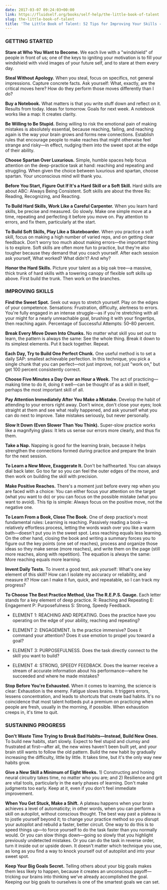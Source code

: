 ```yaml
---
date: 2017-03-07 09:24:03+00:00
link: https://fluidself.org/books/self-help/the-little-book-of-talent
slug: the-little-book-of-talent
title: 'The Little Book of Talent: 52 Tips for Improving Your Skills - by Daniel Coyle'
---
```


### GETTING STARTED

**Stare at Who You Want to Become.** We each live with a "windshield" of people in front of us; one of the keys to igniting your motivation is to fill your windshield with vivid images of your future self, and to stare at them every day.

**Steal Without Apology.** When you steal, focus on specifics, not general impressions. Capture concrete facts. Ask yourself: What, exactly, are the critical moves here? How do they perform those moves differently than I do?

**Buy a Notebook.** What matters is that you write stuff down and reflect on it. Results from today. Ideas for tomorrow. Goals for next week. A notebook works like a map: It creates clarity.

**Be Willing to Be Stupid.** Being willing to risk the emotional pain of making mistakes is absolutely essential, because reaching, failing, and reaching again is the way your brain grows and forms new connections. Establish rules that encourage people to make reaches that might otherwise feel strange and risky—in effect, nudging them into the sweet spot at the edge of their ability.

**Choose Spartan Over Luxurious.** Simple, humble spaces help focus attention on the deep-practice task at hand: reaching and repeating and struggling. When given the choice between luxurious and spartan, choose spartan. Your unconscious mind will thank you.

**Before You Start, Figure Out If It's a Hard Skill or a Soft Skill.** Hard skills are about ABC: Always Being Consistent. Soft skills are about the three Rs: Reading, Recognizing, and Reacting.

**To Build Hard Skills, Work Like a Careful Carpenter.** When you learn hard skills, be precise and measured. Go slowly. Make one simple move at a time, repeating and perfecting it before you move on. Pay attention to errors, and fix them, particularly at the start.

**To Build Soft Skills, Play Like a Skateboarder.** When you practice a soft skill, focus on making a high number of varied reps, and on getting clear feedback. Don't worry too much about making errors—the important thing is to explore. Soft skills are often more fun to practice, but they're also tougher because they demand that you coach yourself. After each session ask yourself, What worked? What didn't? And why?

**Honor the Hard Skills.** Picture your talent as a big oak tree—a massive, thick trunk of hard skills with a towering canopy of flexible soft skills up above. First build the trunk. Then work on the branches.

### IMPROVING SKILLS

**Find the Sweet Spot.** Seek out ways to stretch yourself. Play on the edges of your competence. Sensations: Frustration, difficulty, alertness to errors. You're fully engaged in an intense struggle—as if you're stretching with all your might for a nearly unreachable goal, brushing it with your fingertips, then reaching again. Percentage of Successful Attempts: 50–80 percent.

**Break Every Move Down Into Chunks.** No matter what skill you set out to learn, the pattern is always the same: See the whole thing. Break it down to its simplest elements. Put it back together. Repeat.

**Each Day, Try to Build One Perfect Chunk.** One useful method is to set a daily SAP: smallest achievable perfection. In this technique, you pick a single chunk that you can perfect—not just improve, not just "work on," but get 100 percent consistently correct.

**Choose Five Minutes a Day Over an Hour a Week.** The act of practicing—making time to do it, doing it well—can be thought of as a skill in itself, perhaps the most important skill of all.

**Pay Attention Immediately After You Make a Mistake.** Develop the habit of attending to your errors right away. Don't wince, don't close your eyes; look straight at them and see what really happened, and ask yourself what you can do next to improve. Take mistakes seriously, but never personally.

**Slow It Down (Even Slower Than You Think).** Super-slow practice works like a magnifying glass: It lets us sense our errors more clearly, and thus fix them.

**Take a Nap.** Napping is good for the learning brain, because it helps strengthen the connections formed during practice and prepare the brain for the next session.

**To Learn a New Move, Exaggerate It.** Don't be halfhearted. You can always dial back later. Go too far so you can feel the outer edges of the move, and then work on building the skill with precision.

**Make Positive Reaches.** There's a moment just before every rep when you are faced with a choice: You can either focus your attention on the target (what you want to do) or you can focus on the possible mistake (what you want to avoid). This tip is simple: Always focus on the positive move, not the negative one.

**To Learn From a Book, Close The Book.** One of deep practice's most fundamental rules: Learning is reaching. Passively reading a book—a relatively effortless process, letting the words wash over you like a warm bath—doesn't put you in the sweet spot. Less reaching equals less learning. On the other hand, closing the book and writing a summary forces you to figure out the key points (one set of reaches), process and organize those ideas so they make sense (more reaches), and write them on the page (still more reaches, along with repetition). The equation is always the same: More reaching equals more learning.

**Invent Daily Tests.** To invent a good test, ask yourself: What's one key element of this skill? How can I isolate my accuracy or reliability, and measure it? How can I make it fun, quick, and repeatable, so I can track my progress?

**To Choose The Best Practice Method, Use The R.E.P.S. Gauge.** Each letter stands for a key element of deep practice. R: Reaching and Repeating E: Engagement P: Purposefulness S: Strong, Speedy Feedback.

- ELEMENT 1: REACHING AND REPEATING. Does the practice have you operating on the edge of your ability, reaching and repeating?

- ELEMENT 2: ENGAGEMENT. Is the practice immersive? Does it command your attention? Does it use emotion to propel you toward a goal?

- ELEMENT 3: PURPOSEFULNESS. Does the task directly connect to the skill you want to build?

- ELEMENT 4: STRONG, SPEEDY FEEDBACK. Does the learner receive a stream of accurate information about his performance—where he succeeded and where he made mistakes?

**Stop Before You're Exhausted.** When it comes to learning, the science is clear: Exhaustion is the enemy. Fatigue slows brains. It triggers errors, lessens concentration, and leads to shortcuts that create bad habits. It's no coincidence that most talent hotbeds put a premium on practicing when people are fresh, usually in the morning, if possible. When exhaustion creeps in, it's time to quit.

### SUSTAINING PROGRESS

**Don't Waste Time Trying to Break Bad Habits—Instead, Build New Ones.** To build new habits, start slowly. Expect to feel stupid and clumsy and frustrated at first—after all, the new wires haven't been built yet, and your brain still wants to follow the old pattern. Build the new habit by gradually increasing the difficulty, little by little. It takes time, but it's the only way new habits grow.

**Give a New Skill a Minimum of Eight Weeks.** 1) Constructing and honing neural circuitry takes time, no matter who you are; and 2) Resilience and grit are vital tools, particularly in the early phases of learning. Don't make judgments too early. Keep at it, even if you don't feel immediate improvement.

**When You Get Stuck, Make a Shift.** A plateau happens when your brain achieves a level of automaticity; in other words, when you can perform a skill on autopilot, without conscious thought. The best way past a plateau is to jostle yourself beyond it; to change your practice method so you disrupt your autopilot and rebuild a faster, better circuit. One way to do this is to speed things up—to force yourself to do the task faster than you normally would. Or you can slow things down—going so slowly that you highlight previously undetected mistakes. Or you can do the task in reverse order, turn it inside out or upside down. It doesn't matter which technique you use, as long as you find a way to knock yourself out of autopilot and into your sweet spot.

**Keep Your Big Goals Secret.** Telling others about your big goals makes them less likely to happen, because it creates an unconscious payoff—tricking our brains into thinking we've already accomplished the goal. Keeping our big goals to ourselves is one of the smartest goals we can set.
